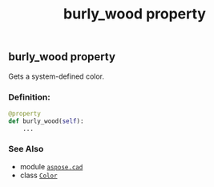 ﻿---
title: burly_wood property
second_title: Aspose.CAD for Python via .NET API References
description: 
type: docs
weight: 280
url: /python-net/aspose.cad/color/burly_wood/
is_root: false
---

## burly_wood property


Gets a system-defined color.
### Definition:
```python
@property
def burly_wood(self):
    ...
```

### See Also
* module [`aspose.cad`](../../)
* class [`Color`](/cad/python-net/aspose.cad/color)

